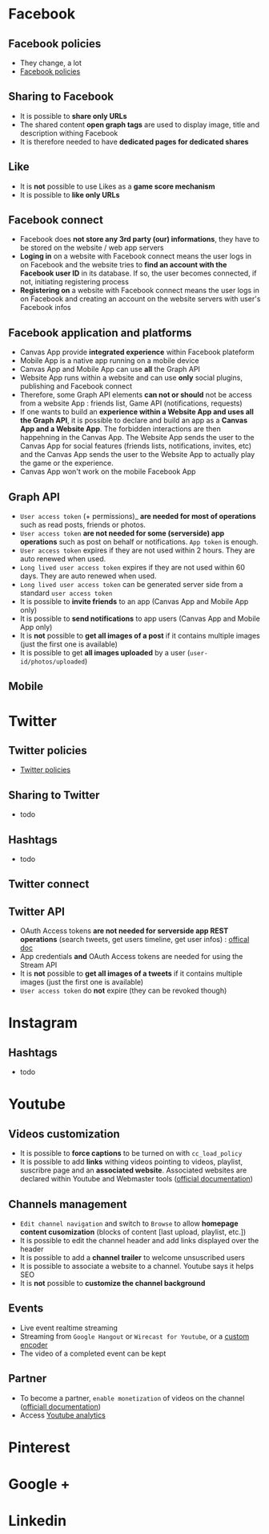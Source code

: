 Facebook
========

Facebook policies
-----------------
- They change, a lot
- [Facebook policies](https://developers.facebook.com/policy)

Sharing to Facebook
-------------------
- It is possible to __share only URLs__
- The shared content __open graph tags__ are used to display image, title and description withing Facebook
- It is therefore needed to have __dedicated pages for dedicated shares__

Like
----
- It is __not__ possible to use Likes as a __game score mechanism__
- It is possible to __like only URLs__

Facebook connect
----------------
- Facebook does __not store any 3rd party (our) informations__, they have to be stored on the website / web app servers
- __Loging in__ on a website with Facebook connect means the user logs in on Facebook and the website tries to __find an account with the Facebook user ID__ in its database. If so, the user becomes connected, if not, initiating registering process
- __Registering on__ a website with Facebook connect means the user logs in on Facebook and creating an account on the website servers with user's Facebook infos

Facebook application and platforms
----------------------------------
- Canvas App provide __integrated experience__ within Facebook plateform
- Mobile App is a native app running on a mobile device
- Canvas App and Mobile App can use __all__ the Graph API
- Website App runs within a website and can use __only__ social plugins, publishing and Facebook connect
- Therefore, some Graph API elements __can not or should__ not be access from a website App : friends list, Game API (notifications, requests)
- If one wants to build an __experience within a Website App and uses all the Graph API__, it is possible to declare and build an app as a __Canvas App and a Website App__. The forbidden interactions are then happehning in the Canvas App. The Website App sends the user to the Canvas App for social features (friends lists, notifications, invites, etc) and the Canvas App sends the user to the Website App to actually play the game or the experience.
- Canvas App won't work on the mobile Facebook App

Graph API
---------
- `User access token` (+ permissions)_ __are needed for most of operations__ such as read posts, friends or photos.
- `User access token` __are not needed for some (serverside) app operations__ such as post on behalf or notifications. `App token` is enough.
- `User access token` expires if they are not used within 2 hours. They are auto renewed when used.
- `Long lived user access token` expires if they are not used within 60 days. They are auto renewed when used.
- `Long lived user access token` can be generated server side from a standard `user access token`
- It is possible to __invite friends__ to an app (Canvas App and Mobile App only)
- It is possible to __send notifications__ to app users (Canvas App and Mobile App only)
- It is __not__ possible to __get all images of a post__ if it contains multiple images (just the first one is available)
- It is possible to get __all images uploaded__ by a user (`user-id/photos/uploaded`)

Mobile
-----

Twitter
=======

Twitter policies
----------------
- [Twitter policies](https://support.twitter.com/groups/56-policies-violations)

Sharing to Twitter
------------------
- todo

Hashtags
--------
- todo

Twitter connect
---------------

Twitter API
-----------
- OAuth Access tokens __are not needed for serverside app REST operations__ (search tweets, get users timeline, get user infos) : [offical doc](https://dev.twitter.com/oauth/application-only)
- App credentials __and__ OAuth Access tokens are needed for using the Stream API
- It is __not__ possible to __get all images of a tweets__ if it contains multiple images (just the first one is available)
- `User access token` do __not__ expire (they can be revoked though)

Instagram
=========

Hashtags
--------
- todo

Youtube
=======

Videos customization
--------------------
- It is possible to __force captions__ to be turned on with `cc_load_policy`
- It is possible to add __links__ withing videos pointing to videos, playlist, suscribre page and an __associated website__. Associated websites are declared within Youtube and Webmaster tools ([official documentation](https://support.google.com/youtube/answer/2887282?hl=en))

Channels management
-------------------
- `Edit channel navigation` and switch to `Browse` to allow __homepage content cusomization__ (blocks of content [last upload, playlist, etc.])
- It is possible to edit the channel header and add links displayed over the header
- It is possible to add a __channel trailer__ to welcome unsuscribed users
- It is possible to associate a website to a channel. Youtube says it helps SEO
- It is __not__ possible to __customize the channel background__

Events
------
- Live event realtime streaming
- Streaming from `Google Hangout` or `Wirecast for Youtube`, or a [custom encoder](https://support.google.com/youtube/answer/2853702?topic=2853713&hl=en)
- The video of a completed event can be kept

Partner
-------
- To become a partner, `enable monetization` of videos on the channel ([officiall documentation](https://support.google.com/youtube/answer/72857?hl=en))
- Access [Youtube analytics](https://www.youtube.com/analytics)

Pinterest
=========

Google +
========

Linkedin
========